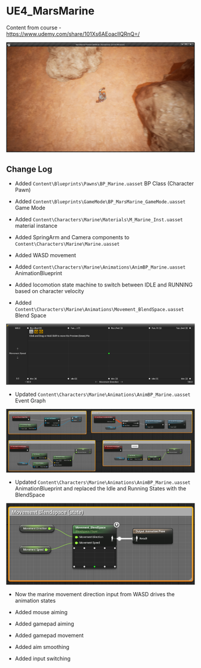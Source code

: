 # UE4_MarsMarine
Content from course - https://www.udemy.com/share/101Xs6AEoacllQRnQ=/

![image_1](images/image_1.png)

## Change Log

* Added `Content\Blueprints\Pawns\BP_Marine.uasset` BP Class (Character Pawn)

* Added `Content\Blueprints\GameMode\BP_MarsMarine_GameMode.uasset` Game Mode

* Added `Content\Characters\Marine\Materials\M_Marine_Inst.uasset` material instance

* Added SpringArm and Camera components to `Content\Characters\Marine\Marine.uasset`

* Added WASD movement

* Added `Content\Characters\Marine\Animations\AnimBP_Marine.uasset` AnimationBlueprint

* Added locomotion state machine to switch between IDLE and RUNNING based on character velocity

* Added `Content\Characters\Marine\Animations\Movement_BlendSpace.uasset` Blend Space

![image_2](images/image_2.png)

* Updated `Content\Characters\Marine\Animations\AnimBP_Marine.uasset` Event Graph

![image_3](images/image_3.png)

* Updated `Content\Characters\Marine\Animations\AnimBP_Marine.uasset` AnimationBlueprint and replaced the Idle and Running States with the BlendSpace

![image_4](images/image_4.png)

* Now the marine movement direction input from WASD drives the animation states

* Added mouse aiming

* Added gamepad aiming

* Added gamepad movement

* Added aim smoothing

* Added input switching
